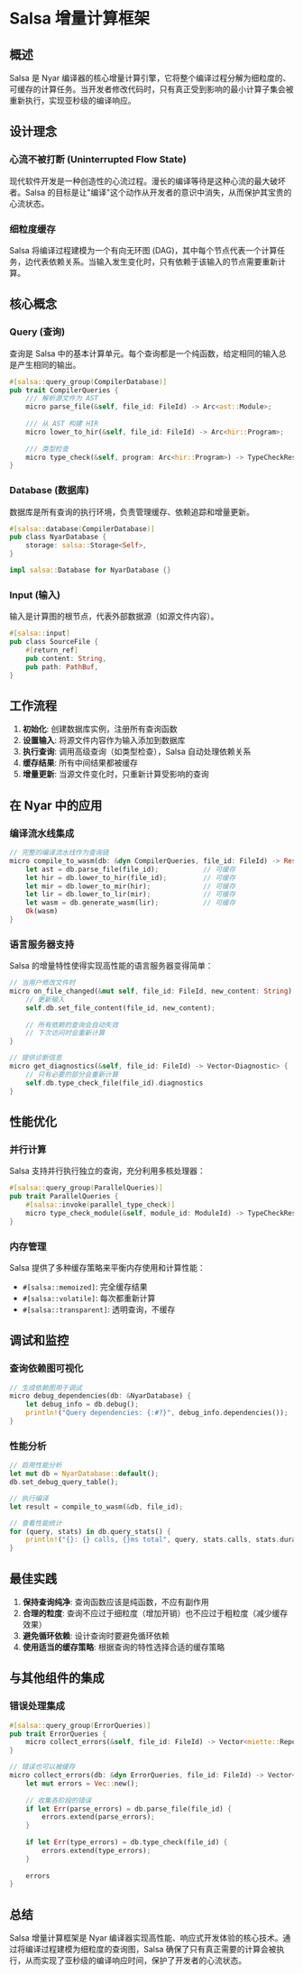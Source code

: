 # Salsa 增量计算框架

## 概述

Salsa 是 Nyar 编译器的核心增量计算引擎，它将整个编译过程分解为细粒度的、可缓存的计算任务。当开发者修改代码时，只有真正受到影响的最小计算子集会被重新执行，实现亚秒级的编译响应。

## 设计理念

### 心流不被打断 (Uninterrupted Flow State)

现代软件开发是一种创造性的心流过程。漫长的编译等待是这种心流的最大破坏者。Salsa 的目标是让"编译"这个动作从开发者的意识中消失，从而保护其宝贵的心流状态。

### 细粒度缓存

Salsa 将编译过程建模为一个有向无环图 (DAG)，其中每个节点代表一个计算任务，边代表依赖关系。当输入发生变化时，只有依赖于该输入的节点需要重新计算。

## 核心概念

### Query (查询)

查询是 Salsa 中的基本计算单元。每个查询都是一个纯函数，给定相同的输入总是产生相同的输出。

```rust
#[salsa::query_group(CompilerDatabase)]
pub trait CompilerQueries {
    /// 解析源文件为 AST
    micro parse_file(&self, file_id: FileId) -> Arc<ast::Module>;
    
    /// 从 AST 构建 HIR
    micro lower_to_hir(&self, file_id: FileId) -> Arc<hir::Program>;
    
    /// 类型检查
    micro type_check(&self, program: Arc<hir::Program>) -> TypeCheckResult;
}
```

### Database (数据库)

数据库是所有查询的执行环境，负责管理缓存、依赖追踪和增量更新。

```rust
#[salsa::database(CompilerDatabase)]
pub class NyarDatabase {
    storage: salsa::Storage<Self>,
}

impl salsa::Database for NyarDatabase {}
```

### Input (输入)

输入是计算图的根节点，代表外部数据源（如源文件内容）。

```rust
#[salsa::input]
pub class SourceFile {
    #[return_ref]
    pub content: String,
    pub path: PathBuf,
}
```

## 工作流程

1. **初始化**: 创建数据库实例，注册所有查询函数
2. **设置输入**: 将源文件内容作为输入添加到数据库
3. **执行查询**: 调用高级查询（如类型检查），Salsa 自动处理依赖关系
4. **缓存结果**: 所有中间结果都被缓存
5. **增量更新**: 当源文件变化时，只重新计算受影响的查询

## 在 Nyar 中的应用

### 编译流水线集成

```rust
// 完整的编译流水线作为查询链
micro compile_to_wasm(db: &dyn CompilerQueries, file_id: FileId) -> Result<Vector<u8>, CompileError> {
    let ast = db.parse_file(file_id);           // 可缓存
    let hir = db.lower_to_hir(file_id);         // 可缓存
    let mir = db.lower_to_mir(hir);             // 可缓存
    let lir = db.lower_to_lir(mir);             // 可缓存
    let wasm = db.generate_wasm(lir);           // 可缓存
    Ok(wasm)
}
```

### 语言服务器支持

Salsa 的增量特性使得实现高性能的语言服务器变得简单：

```rust
// 当用户修改文件时
micro on_file_changed(&mut self, file_id: FileId, new_content: String) {
    // 更新输入
    self.db.set_file_content(file_id, new_content);
    
    // 所有依赖的查询会自动失效
    // 下次访问时会重新计算
}

// 提供诊断信息
micro get_diagnostics(&self, file_id: FileId) -> Vector<Diagnostic> {
    // 只有必要的部分会重新计算
    self.db.type_check_file(file_id).diagnostics
}
```

## 性能优化

### 并行计算

Salsa 支持并行执行独立的查询，充分利用多核处理器：

```rust
#[salsa::query_group(ParallelQueries)]
pub trait ParallelQueries {
    #[salsa::invoke(parallel_type_check)]
    micro type_check_module(&self, module_id: ModuleId) -> TypeCheckResult;
}
```

### 内存管理

Salsa 提供了多种缓存策略来平衡内存使用和计算性能：

- `#[salsa::memoized]`: 完全缓存结果
- `#[salsa::volatile]`: 每次都重新计算
- `#[salsa::transparent]`: 透明查询，不缓存

## 调试和监控

### 查询依赖图可视化

```rust
// 生成依赖图用于调试
micro debug_dependencies(db: &NyarDatabase) {
    let debug_info = db.debug();
    println!("Query dependencies: {:#?}", debug_info.dependencies());
}
```

### 性能分析

```rust
// 启用性能分析
let mut db = NyarDatabase::default();
db.set_debug_query_table();

// 执行编译
let result = compile_to_wasm(&db, file_id);

// 查看性能统计
for (query, stats) in db.query_stats() {
    println!("{}: {} calls, {}ms total", query, stats.calls, stats.duration_ms);
}
```

## 最佳实践

1. **保持查询纯净**: 查询函数应该是纯函数，不应有副作用
2. **合理的粒度**: 查询不应过于细粒度（增加开销）也不应过于粗粒度（减少缓存效果）
3. **避免循环依赖**: 设计查询时要避免循环依赖
4. **使用适当的缓存策略**: 根据查询的特性选择合适的缓存策略

## 与其他组件的集成

### 错误处理集成

```rust
#[salsa::query_group(ErrorQueries)]
pub trait ErrorQueries {
    micro collect_errors(&self, file_id: FileId) -> Vector<miette::Report>;
}

// 错误也可以被缓存
micro collect_errors(db: &dyn ErrorQueries, file_id: FileId) -> Vector<miette::Report> {
    let mut errors = Vec::new();
    
    // 收集各阶段的错误
    if let Err(parse_errors) = db.parse_file(file_id) {
        errors.extend(parse_errors);
    }
    
    if let Err(type_errors) = db.type_check(file_id) {
        errors.extend(type_errors);
    }
    
    errors
}
```

## 总结

Salsa 增量计算框架是 Nyar 编译器实现高性能、响应式开发体验的核心技术。通过将编译过程建模为细粒度的查询图，Salsa 确保了只有真正需要的计算会被执行，从而实现了亚秒级的编译响应时间，保护了开发者的心流状态。